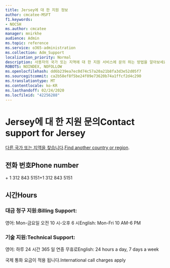 ```yaml
---
title: Jersey에 대 한 지원 정보
author: cmcatee-MSFT
f1.keywords:
- NOCSH
ms.author: cmcatee
manager: mnirkhe
audience: Admin
ms.topic: reference
ms.service: o365-administration
ms.collection: Adm_Support
localization_priority: Normal
description: 사용자의 국가 또는 지역에 대 한 지원 서비스에 문의 하는 방법을 알아보세요.
ROBOTS: NOINDEX, NOFOLLOW
ms.openlocfilehash: dd6b239ea7ec0d74c57a20a21b8fa3d3e52d05f7
ms.sourcegitcommit: ca2b58ef8f5be24f09e73620b74a1ffcf2d4c290
ms.translationtype: MT
ms.contentlocale: ko-KR
ms.lasthandoff: 02/24/2020
ms.locfileid: "42256288"
---
```

# <a name="contact-support-for-jersey"></a><span data-ttu-id="5f4ef-103">Jersey에 대 한 지원 문의</span><span class="sxs-lookup"><span data-stu-id="5f4ef-103">Contact support for Jersey</span></span>

<span data-ttu-id="5f4ef-104">[다른 국가 또는 지역을 찾습니다](../contact-support-for-business-products.md).</span><span class="sxs-lookup"><span data-stu-id="5f4ef-104">[Find another country or region](../contact-support-for-business-products.md).</span></span>

## <a name="phone-number"></a><span data-ttu-id="5f4ef-105">전화 번호</span><span class="sxs-lookup"><span data-stu-id="5f4ef-105">Phone number</span></span>
<span data-ttu-id="5f4ef-106">+ 1 312 843 5151</span><span class="sxs-lookup"><span data-stu-id="5f4ef-106">+1 312 843 5151</span></span>

## <a name="hours"></a><span data-ttu-id="5f4ef-107">시간</span><span class="sxs-lookup"><span data-stu-id="5f4ef-107">Hours</span></span>
### <a name="billing-support"></a><span data-ttu-id="5f4ef-108">대금 청구 지원:</span><span class="sxs-lookup"><span data-stu-id="5f4ef-108">Billing Support:</span></span>

<span data-ttu-id="5f4ef-109">영어: Mon-금요일 오전 10 시-오후 6 시</span><span class="sxs-lookup"><span data-stu-id="5f4ef-109">English: Mon-Fri 10 AM-6 PM</span></span>

### <a name="technical-support"></a><span data-ttu-id="5f4ef-110">기술 지원:</span><span class="sxs-lookup"><span data-stu-id="5f4ef-110">Technical Support:</span></span>

<span data-ttu-id="5f4ef-111">영어: 하루 24 시간 365 일 연중 무휴로</span><span class="sxs-lookup"><span data-stu-id="5f4ef-111">English: 24 hours a day, 7 days a week</span></span>

<span data-ttu-id="5f4ef-112">국제 통화 요금이 적용 됩니다.</span><span class="sxs-lookup"><span data-stu-id="5f4ef-112">International call charges apply</span></span>